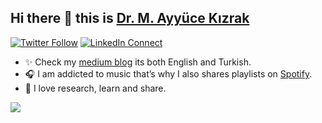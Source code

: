 ## Hi there 👋 this is [Dr. M. Ayyüce Kızrak](http://www.ayyucekizrak.com/en/about/)

[![Twitter Follow](https://img.shields.io/badge/dynamic/json.svg?color=14171A&labelColor=37474f&logo=twitter&logoColor=4fc3f7&label=&query=%24[0].followers_count&url=https%3A%2F%2Fcdn.syndication.twimg.com%2Fwidgets%2Ffollowbutton%2Finfo.json%3Fscreen_names%3Dayyucekizrak&suffix=%20Followers)](https://twitter.com/ayyucekizrak)
[![LinkedIn Connect](https://img.shields.io/badge/%20-Connect-black?color=14171A&labelColor=212121&logo=linkedin&logoColor=ffcc80)](https://www.linkedin.com/in/merve-ayyuce-kizrak/)


* ✨ Check my [medium blog](https://medium.com/@ayyucekizrak) its both English and Turkish.
* 🎧 I am addicted to music that’s why I also shares playlists on [Spotify](https://open.spotify.com/user/ayyucekizrak?si=f6b31d8e001f4c73). 
* 🌱 I love research, learn and share. 


<img src="https://github-readme-stats.vercel.app/api?username=ayyucekizrak&&show_icons=true&title_color=#263238&icon_color=bb2acf&text_color=#263238&bg_color=#CFD8DC">

<!--
**ayyucekizrak/ayyucekizrak** is a ✨ _special_ ✨ repository because its `README.md` (this file) appears on your GitHub profile.

Here are some ideas to get you started:

- 🔭 I’m currently working on ...
- 🌱 I’m currently learning ...
- 👯 I’m looking to collaborate on ...
- 🤔 I’m looking for help with ...
- 💬 Ask me about ...
- 📫 How to reach me: ...
- 😄 Pronouns: ...
- ⚡ Fun fact: ...
-->
